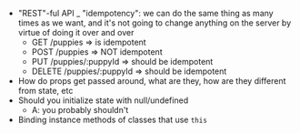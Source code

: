 * "REST"-ful API
  _ "idempotency": we can do the same thing as many times as we want, and it's not going to change anything on the server by virtue of doing it over and over
  * GET /puppies => is idempotent
  * POST /puppies => NOT idempotent
  * PUT /puppies/:puppyId => should be idempotent
  * DELETE /puppies/:puppyId => should be idempotent
* How do props get passed around, what are they, how are they different from state, etc
* Should you initialize state with null/undefined
  * A: you probably shouldn't
* Binding instance methods of classes that use `this`
